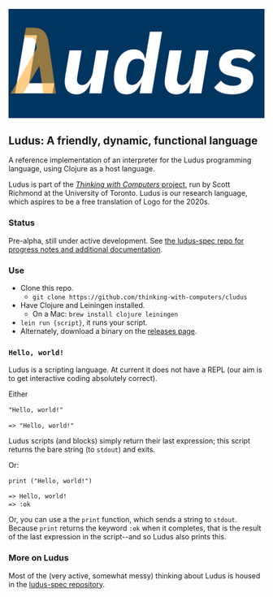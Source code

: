 ![Ludus logo](logo.png)
## Ludus: A friendly, dynamic, functional language

A reference implementation of an interpreter for the Ludus programming language, using Clojure as a host language.

Ludus is part of the [_Thinking with Computers_ project](https://thinking-with-computers.github.io), run by Scott Richmond at the University of Toronto. Ludus is our research language, which aspires to be a free translation of Logo for the 2020s.

### Status
Pre-alpha, still under active development. See [the ludus-spec repo for progress notes and additional documentation](https://github.com/thinking-with-computers/ludus-spec/blob/main/todo.md).

### Use
* Clone this repo.
	- `git clone https://github.com/thinking-with-computers/cludus`
* Have Clojure and Leiningen installed.
	- On a Mac: `brew install clojure leiningen`
* `lein run {script}`, it runs your script.
* Alternately, download a binary on the [releases page](https://github.com/thinking-with-computers/cludus/releases).

### `Hello, world!`
Ludus is a scripting language. At current it does not have a REPL (our aim is to get interactive coding absolutely correct).

Either
```
"Hello, world!"
```
`=> "Hello, world!"`

Ludus scripts (and blocks) simply return their last expression; this script returns the bare string (to `stdout`) and exits.

Or:
```
print ("Hello, world!")
```
```
=> Hello, world! 
=> :ok
```

Or, you can use a the `print` function, which sends a string to `stdout`. Because `print` returns the keyword `:ok` when it completes, that is the result of the last expression in the script--and so Ludus also prints this.

### More on Ludus
Most of the (very active, somewhat messy) thinking about Ludus is housed in the [ludus-spec repository](https://github.com/thinking-with-computers/ludus-spec).
